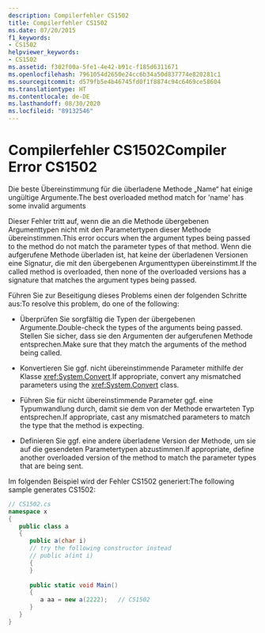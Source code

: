 ```yaml
---
description: Compilerfehler CS1502
title: Compilerfehler CS1502
ms.date: 07/20/2015
f1_keywords:
- CS1502
helpviewer_keywords:
- CS1502
ms.assetid: f302f00a-5fe1-4e42-b91c-f185d6311671
ms.openlocfilehash: 7961054d2650e24cc6b34a50d837774e820281c1
ms.sourcegitcommit: d579fb5e4b46745fd0f1f8874c94c6469ce58604
ms.translationtype: HT
ms.contentlocale: de-DE
ms.lasthandoff: 08/30/2020
ms.locfileid: "89132546"
---
```

# <a name="compiler-error-cs1502"></a><span data-ttu-id="5800a-103">Compilerfehler CS1502</span><span class="sxs-lookup"><span data-stu-id="5800a-103">Compiler Error CS1502</span></span>
<span data-ttu-id="5800a-104">Die beste Übereinstimmung für die überladene Methode „Name“ hat einige ungültige Argumente.</span><span class="sxs-lookup"><span data-stu-id="5800a-104">The best overloaded method match for 'name' has some invalid arguments</span></span>  
  
 <span data-ttu-id="5800a-105">Dieser Fehler tritt auf, wenn die an die Methode übergebenen Argumenttypen nicht mit den Parametertypen dieser Methode übereinstimmen.</span><span class="sxs-lookup"><span data-stu-id="5800a-105">This error occurs when the argument types being passed to the method do not match the parameter types of that method.</span></span> <span data-ttu-id="5800a-106">Wenn die aufgerufene Methode überladen ist, hat keine der überladenen Versionen eine Signatur, die mit den übergebenen Argumenttypen übereinstimmt.</span><span class="sxs-lookup"><span data-stu-id="5800a-106">If the called method is overloaded, then none of the overloaded versions has a signature that matches the argument types being passed.</span></span>  
  
 <span data-ttu-id="5800a-107">Führen Sie zur Beseitigung dieses Problems einen der folgenden Schritte aus:</span><span class="sxs-lookup"><span data-stu-id="5800a-107">To resolve this problem, do one of the following:</span></span>  
  
- <span data-ttu-id="5800a-108">Überprüfen Sie sorgfältig die Typen der übergebenen Argumente.</span><span class="sxs-lookup"><span data-stu-id="5800a-108">Double-check the types of the arguments being passed.</span></span> <span data-ttu-id="5800a-109">Stellen Sie sicher, dass sie den Argumenten der aufgerufenen Methode entsprechen.</span><span class="sxs-lookup"><span data-stu-id="5800a-109">Make sure that they match the arguments of the method being called.</span></span>  
  
- <span data-ttu-id="5800a-110">Konvertieren Sie ggf. nicht übereinstimmende Parameter mithilfe der Klasse <xref:System.Convert>.</span><span class="sxs-lookup"><span data-stu-id="5800a-110">If appropriate, convert any mismatched parameters using the <xref:System.Convert> class.</span></span>  
  
- <span data-ttu-id="5800a-111">Führen Sie für nicht übereinstimmende Parameter ggf. eine Typumwandlung durch, damit sie dem von der Methode erwarteten Typ entsprechen.</span><span class="sxs-lookup"><span data-stu-id="5800a-111">If appropriate, cast any mismatched parameters to match the type that the method is expecting.</span></span>  
  
- <span data-ttu-id="5800a-112">Definieren Sie ggf. eine andere überladene Version der Methode, um sie auf die gesendeten Parametertypen abzustimmen.</span><span class="sxs-lookup"><span data-stu-id="5800a-112">If appropriate, define another overloaded version of the method to match the parameter types that are being sent.</span></span>  
  
 <span data-ttu-id="5800a-113">Im folgenden Beispiel wird der Fehler CS1502 generiert:</span><span class="sxs-lookup"><span data-stu-id="5800a-113">The following sample generates CS1502:</span></span>  
  
```csharp  
// CS1502.cs  
namespace x  
{  
   public class a  
   {  
      public a(char i)  
      // try the following constructor instead  
      // public a(int i)  
      {  
      }  
  
      public static void Main()  
      {  
         a aa = new a(2222);   // CS1502  
      }  
   }  
}  
```
